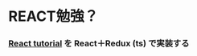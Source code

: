 # REACT勉強？

### [React tutorial](https://ja.reactjs.org/tutorial/tutorial.html) を React＋Redux (ts) で実装する

